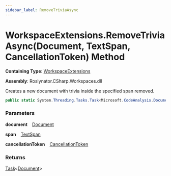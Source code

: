 ```yaml
---
sidebar_label: RemoveTriviaAsync
---
```


# WorkspaceExtensions\.RemoveTriviaAsync\(Document, TextSpan, CancellationToken\) Method

**Containing Type**: [WorkspaceExtensions](../index.md)

**Assembly**: Roslynator\.CSharp\.Workspaces\.dll

  
Creates a new document with trivia inside the specified span removed\.

```csharp
public static System.Threading.Tasks.Task<Microsoft.CodeAnalysis.Document> RemoveTriviaAsync(this Microsoft.CodeAnalysis.Document document, Microsoft.CodeAnalysis.Text.TextSpan span, System.Threading.CancellationToken cancellationToken = default)
```

### Parameters

**document** &ensp; [Document](https://docs.microsoft.com/en-us/dotnet/api/microsoft.codeanalysis.document)

**span** &ensp; [TextSpan](https://docs.microsoft.com/en-us/dotnet/api/microsoft.codeanalysis.text.textspan)

**cancellationToken** &ensp; [CancellationToken](https://docs.microsoft.com/en-us/dotnet/api/system.threading.cancellationtoken)

### Returns

[Task](https://docs.microsoft.com/en-us/dotnet/api/system.threading.tasks.task-1)&lt;[Document](https://docs.microsoft.com/en-us/dotnet/api/microsoft.codeanalysis.document)&gt;

